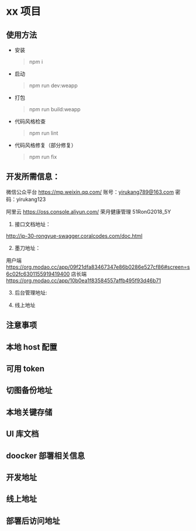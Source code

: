 <!--
 * @LastEditors: Fox
 * @Description: In User Settings Edit
 * @Author: Fox
 * @Date: 2019-08-08 15:39:21
 * @LastEditTime: 2019-08-19 09:50:56
 -->

# xx 项目

## 使用方法

- 安装
  > npm i
- 启动
  > npm run dev:weapp
- 打包
  > npm run build:weapp
- 代码风格检查
  > npm run lint
- 代码风格修复（部分修复）
  > npm run fix

## 开发所需信息：

微信公众平台
<https://mp.weixin.qq.com/>
账号：yirukang789@163.com
密码：yirukang123

阿里云
<https://oss.console.aliyun.com/>
荣月健康管理
51RonG2018_5Y

1. 接口文档地址：

http://ip-30-rongyue-swagger.coralcodes.com/doc.html

2. 墨刀地址：

用户端 https://org.modao.cc/app/09f21dfa83467347e86b0286e527cf86#screen=s6c02fc6301155919419400
店长端 https://org.modao.cc/app/10b0ea1f83584557affb495f93d46b71

3. 后台管理地址:

<!-- -   账号：admin
-   密码：100001
    http://ip-29-tianying-admin.coralcodes.com/#/trade/refund/order -->

4. 线上地址
   <!-- 前台：https://m.astyyk.com/
   后台：http://admin.astyyk.com -->

## 注意事项

<!-- 新加入页面都采用了 `resize.less` 来调整单位, `html` 的 `font-size` 大小默认技术为 `10px`;
源码位于 `/src/assets/style/resize.less`; -->

## 本地 host 配置

<!-- 127.0.0.1 ip-29-tianying-front.coralcodes.com -->

## 可用 token

<!-- Bearer eyJhbGciOiJIUzUxMiJ9.eyJzdWIiOiJvLXU0VzBxSExDcnZSMXlaT0lEQnNnUlQtczg0IiwiY3JlYXRlZCI6MTU1NzA1MzAyNjc1NiwiZXhwIjoxNTU3NjU3ODI2fQ.k9EdCQ71uM7cjjZva5iNva1lITM58oEzdPfAA6ubllblApXIVqfjjxfOSKAYZe0Wef8RCDoH24v71InxM8kVrg -->

## 切图备份地址

<!-- ```path
稻壳云

B2019011501_傲视天鹰微信公众号定制/4.设计/0.最终产物/切图
``` -->

## 本地关键存储

<!--
```txt
key:
user_info

value:
{"nickName":"Mark","avatar":"http://thirdwx.qlogo.cn/mmopen/vi_32/pweWQAvicw137QgRhCuTYRGwibdHZ4zJQ4ibR3zrAjjBQZxrPJqwGUicm3EP3kDOibbjG8nQbfD7aciaKCibe1HqEnfFg/132"}

key:
token

value:
"Bearer eyJhbGciOiJIUzUxMiJ9.eyJzdWIiOiJvLXU0VzBxSExDcnZSMXlaT0lEQnNnUlQtczg0IiwiY3JlYXRlZCI6MTU1NzI4NDczNjk3NywiZXhwIjoxNTU3ODg5NTM2fQ.BodWPjPwZetl58G_mgs_LkKxuuFie7GPh5isXzytfF0G6UiEzXRobrmK5LfrW-11nyJ1v03SqVUQ0zn_qEpV7g"
``` -->

## UI 库文档

<!-- https://mobile.ant.design/index-cn -->

## doocker 部署相关信息

<!-- <https://www.daocloud.io/>

端口号 50076

主机 29 -->

## 开发地址

<!-- REACT_APP_SHARE_URL=http://ip-29-tianying-front.coralcodes.com -->

## 线上地址

<!-- REACT_APP_SHARE_URL=https://m.astyyk.com/ -->

## 部署后访问地址

<!-- <http://ip-29-tianying-front.coralcodes.com/> -->
